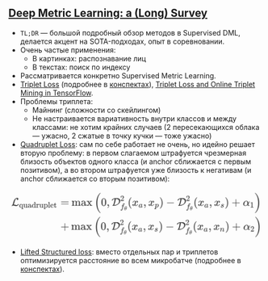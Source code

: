 ## [Deep Metric Learning: a (Long) Survey]((https://hav4ik.github.io/articles/deep-metric-learning-survey))
* `TL;DR` — большой подробный обзор методов в Supervised DML, делается акцент на SOTA-подходах, опыт в соревновании.
* Очень частые применения:
    - В картинках: распознавание лиц
    - В текстах: поиск по индексу
* Рассматривается конкретно Supervised Metric Learning.
* [Triplet Loss](https://arxiv.org/abs/1503.03832) (подробнее в [конспектах](papers.md)), [Triplet Loss and Online Triplet Mining in TensorFlow](https://omoindrot.github.io/triplet-loss).
* Проблемы триплета:
    - Майнинг (сложности со скейлингом)
    - Не настраивается вариативность внутри классов и между классами: не хотим крайних случаев (2 пересекающихся облака — ужасно, 2 сжатые в точку кучки — тоже ужасно)
* [Quadruplet Loss](https://arxiv.org/pdf/1704.01719.pdf): сам по себе работает не очень, но идейно решает вторую проблему: в первом слагаемом штрафуется чрезмерная близость объектов одного класса (и anchor сближается с первым позитивом), а во втором штрафуется уже близость к негативам (и anchor сближается со вторым позитивом):

<p align="center"><img src="vis/qudruplet_loss.png" width="500"></p>

* [Lifted Structured loss](https://arxiv.org/pdf/1511.06452.pdf): вместо отдельных пар и триплетов оптимизируется расстояние во всем микробатче (подробнее в [конспектах](papers.md)).
